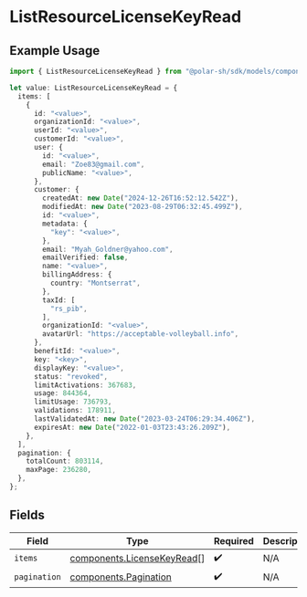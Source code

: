 # ListResourceLicenseKeyRead

## Example Usage

```typescript
import { ListResourceLicenseKeyRead } from "@polar-sh/sdk/models/components";

let value: ListResourceLicenseKeyRead = {
  items: [
    {
      id: "<value>",
      organizationId: "<value>",
      userId: "<value>",
      customerId: "<value>",
      user: {
        id: "<value>",
        email: "Zoe83@gmail.com",
        publicName: "<value>",
      },
      customer: {
        createdAt: new Date("2024-12-26T16:52:12.542Z"),
        modifiedAt: new Date("2023-08-29T06:32:45.499Z"),
        id: "<value>",
        metadata: {
          "key": "<value>",
        },
        email: "Myah_Goldner@yahoo.com",
        emailVerified: false,
        name: "<value>",
        billingAddress: {
          country: "Montserrat",
        },
        taxId: [
          "rs_pib",
        ],
        organizationId: "<value>",
        avatarUrl: "https://acceptable-volleyball.info",
      },
      benefitId: "<value>",
      key: "<key>",
      displayKey: "<value>",
      status: "revoked",
      limitActivations: 367683,
      usage: 844364,
      limitUsage: 736793,
      validations: 178911,
      lastValidatedAt: new Date("2023-03-24T06:29:34.406Z"),
      expiresAt: new Date("2022-01-03T23:43:26.209Z"),
    },
  ],
  pagination: {
    totalCount: 803114,
    maxPage: 236280,
  },
};
```

## Fields

| Field                                                                    | Type                                                                     | Required                                                                 | Description                                                              |
| ------------------------------------------------------------------------ | ------------------------------------------------------------------------ | ------------------------------------------------------------------------ | ------------------------------------------------------------------------ |
| `items`                                                                  | [components.LicenseKeyRead](../../models/components/licensekeyread.md)[] | :heavy_check_mark:                                                       | N/A                                                                      |
| `pagination`                                                             | [components.Pagination](../../models/components/pagination.md)           | :heavy_check_mark:                                                       | N/A                                                                      |